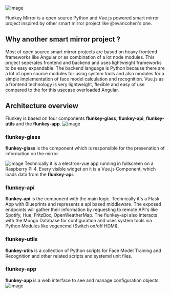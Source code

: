 ![image](https://user-images.githubusercontent.com/4592657/77485129-ac816900-6e2c-11ea-8dc0-144a6f164cfc.png)

Flunkey Mirror is a open source Python and Vue.js powered smart mirror project inspired by other smart mirror project like @evancohen's one.

## Why another smart mirror project ?
Most of open source smart mirror projects are based on heavy frontend frameworks like Angular or as combination of a lot node modules. 
This project seperates frontend and backend and uses lightweight frameworks to be easy expandable. The backend language is Python because there are a lot of open source modules for using system tools and also modules for a simple implementation of face model calculation and recognition. 
Vue.js as a frontend technology is very lightweight, flexible and easy of use compared to the for this usecase overloaded Angular.

## Architecture overview
Flunkey is based on four components **flunkey-glass**, **flunkey-api**, **flunkey-utils** and the **flunkey-app**.
![image](https://user-images.githubusercontent.com/4592657/77485502-945e1980-6e2d-11ea-8abd-fb6a1dfbe0ec.png)

### flunkey-glass
**flunkey-glass** is the component which is responsible for the presenation of information on the mirror.

![image](https://user-images.githubusercontent.com/4592657/77528938-17638c00-6e8f-11ea-8170-185cb5747705.png)
Technically it is a electron-vue app running in fullscreen on a Raspberry Pi 4. Every visible widget on it is a Vue.js Component, which loads data from the **flunkey-api**.

### flunkey-api
**flunkey-api** is the component with the main logic. Technically it's a Flask App with Blueprints and represents a api based middleware. 
The exposed endpoints will gather their information by requesting to remote API's like Spotify, Hue, FritzBox, OpenWeatherMap. The flunkey-api also interacts with the Mongo Database for configuration and uses system tools via Python Modules like vcgencmd (Switch on/off HDMI).

### flunkey-utils
**flunkey-utils** is a collection of Python scripts for Face Model Training and Recognition and other related scripts and systemd unit files. 

### flunkey-app
**flunkey-app** is a web interface to see and manage configuration objects.
![image](https://user-images.githubusercontent.com/4592657/77487388-a7bfb380-6e32-11ea-8787-57841a47349e.png)
